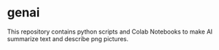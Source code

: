 # genai

This repository contains python scripts and Colab Notebooks to make AI summarize text and describe png pictures.
